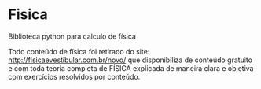 # Fisica

Biblioteca python para calculo de física

Todo conteúdo de física foi retirado do site: http://fisicaevestibular.com.br/novo/ que disponibiliza de conteúdo gratuito e com toda teoria completa de FÍSICA explicada de maneira clara e objetiva com exercícios resolvidos por conteúdo.
